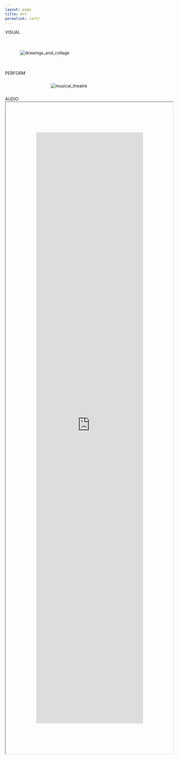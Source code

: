 ```yaml
---
layout: page
title: Art
permalink: /art/
---
```


<div class="window-visual">
    <img src="{{ base_url }}/assets/window_2.png" alt="" class="windows_head">
    <div class="windows-name-2">VISUAL</div>
    <img src="{{ base_url }}/assets/Group 1 (3).png" alt="drawings_and_collage" style="padding:10%;max-height: 20em;">

</div>

<div class="window-performance">
    <img src="{{ base_url }}/assets/window_art.png" alt="" class="windows_head">
    <div class="windows-name">PERFORM</div>
    <img src="{{ base_url }}/assets/sharks.jpeg" alt="musical_theatre" style="padding:5%;padding-left:30%;max-height: 15em;">


</div>

<div class="window-audio">
    <img src="{{ base_url }}/assets/window_2.png" alt="" class="windows_head">
    <div class="windows-name-2">AUDIO</div>
    <iframe style="padding:20%;" src="https://open.spotify.com/embed/show/0nWmvZMRQhx2I7REt0mJqW?utm_source=generator&theme=0" width="70%" height="50%" allowfullscreen="" allow="autoplay; clipboard-write; encrypted-media; fullscreen; picture-in-picture" loading="lazy"></iframe>

</div>

